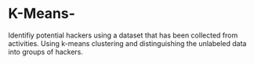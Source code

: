 # K-Means-

Identifiy potential hackers using a dataset that has been collected from activities. Using k-means clustering and distinguishing the unlabeled data into groups of hackers.
